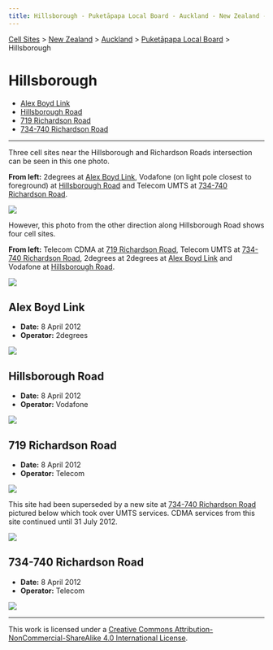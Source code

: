 ```yaml
---
title: Hillsborough - Puketāpapa Local Board - Auckland - New Zealand - Cell Sites
---
```


[Cell Sites](../../../) > [New Zealand](../../) > [Auckland](../) > [Puketāpapa Local Board](./) > Hillsborough

# Hillsborough

* [Alex Boyd Link](#alex-boyd-link)
* [Hillsborough Road](#hillsborough-road)
* [719 Richardson Road](#719-richardson-road)
* [734-740 Richardson Road](#734-740-richardson-road)

---

Three cell sites near the Hillsborough and Richardson Roads intersection can be seen in this one photo.

**From left:** 2degrees at [Alex Boyd Link](#alex-boyd-link), Vodafone (on light pole closest to foreground) at
[Hillsborough Road](#hillsborough-road) and Telecom UMTS at [734-740 Richardson Road](#734-740-richardson-road).

![](https://f001.backblazeb2.com/file/CellSites/NZ/AUK/Puket%C4%81papa/20120408-133731.jpg)

However, this photo from the other direction along Hillsborough Road shows four cell sites.

**From left:** Telecom CDMA at [719 Richardson Road](#719-richardson-road), Telecom UMTS at [734-740 Richardson
Road](#730-740-richardson-road), 2degrees at 2degrees at [Alex Boyd Link](#alex-boyd-link) and Vodafone at
[Hillsborough Road](#hillsborough-road).

![](https://f001.backblazeb2.com/file/CellSites/NZ/AUK/Puket%C4%81papa/20120408-133108.jpg)

## Alex Boyd Link

* **Date:** 8 April 2012
* **Operator:** 2degrees

![](https://f001.backblazeb2.com/file/CellSites/NZ/AUK/Puket%C4%81papa/20120408-133014.jpg)

## Hillsborough Road

* **Date:** 8 April 2012
* **Operator:** Vodafone

![](https://f001.backblazeb2.com/file/CellSites/NZ/AUK/Puket%C4%81papa/20120408-133603.jpg)

## 719 Richardson Road

* **Date:** 8 April 2012
* **Operator:** Telecom

![](https://f001.backblazeb2.com/file/CellSites/NZ/AUK/Puket%C4%81papa/20120408-132928.jpg)

This site had been superseded by a new site at [734-740 Richardson Road](#734-740-richardson-road) pictured below which
took over UMTS services. CDMA services from this site continued until 31 July 2012.

![](https://f001.backblazeb2.com/file/CellSites/NZ/AUK/Puket%C4%81papa/20120408-133001.jpg)

## 734-740 Richardson Road

* **Date:** 8 April 2012
* **Operator:** Telecom

![](https://f001.backblazeb2.com/file/CellSites/NZ/AUK/Puket%C4%81papa/20120408-134049.jpg)

---

This work is licensed under a [Creative Commons Attribution-NonCommercial-ShareAlike 4.0 International License](http://creativecommons.org/licenses/by-nc-sa/4.0/).

